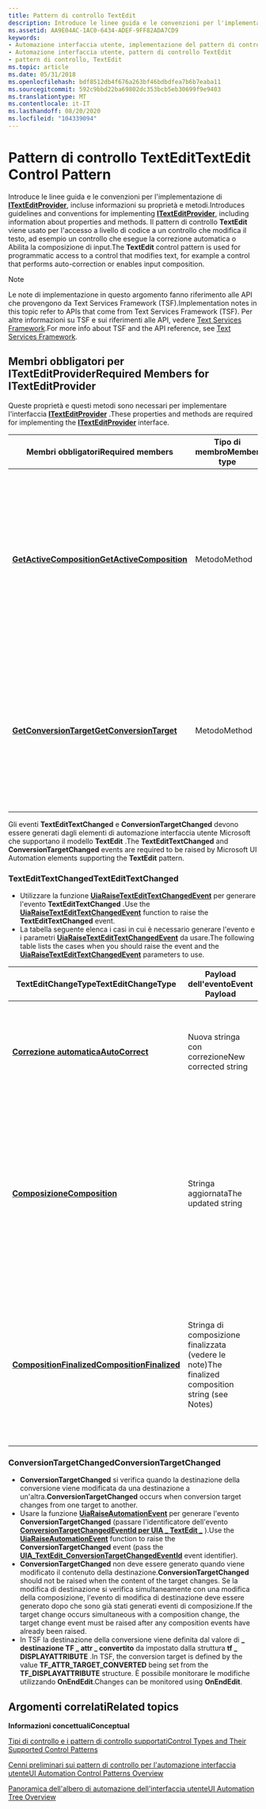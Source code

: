 ```yaml
---
title: Pattern di controllo TextEdit
description: Introduce le linee guida e le convenzioni per l'implementazione di ITextEditProvider, incluse informazioni su proprietà e metodi.
ms.assetid: AA9E04AC-1AC0-6434-ADEF-9FF82ADA7CD9
keywords:
- Automazione interfaccia utente, implementazione del pattern di controllo TextEdit
- Automazione interfaccia utente, pattern di controllo TextEdit
- pattern di controllo, TextEdit
ms.topic: article
ms.date: 05/31/2018
ms.openlocfilehash: bdf8512db4f676a263bf46bdbdfea7b6b7eaba11
ms.sourcegitcommit: 592c9bbd22ba69802dc353bcb5eb30699f9e9403
ms.translationtype: MT
ms.contentlocale: it-IT
ms.lasthandoff: 08/20/2020
ms.locfileid: "104339094"
---
```

# <a name="textedit-control-pattern"></a><span data-ttu-id="a87f3-106">Pattern di controllo TextEdit</span><span class="sxs-lookup"><span data-stu-id="a87f3-106">TextEdit Control Pattern</span></span>

<span data-ttu-id="a87f3-107">Introduce le linee guida e le convenzioni per l'implementazione di [**ITextEditProvider**](/windows/desktop/api/uiautomationcore/nn-uiautomationcore-itexteditprovider), incluse informazioni su proprietà e metodi.</span><span class="sxs-lookup"><span data-stu-id="a87f3-107">Introduces guidelines and conventions for implementing [**ITextEditProvider**](/windows/desktop/api/uiautomationcore/nn-uiautomationcore-itexteditprovider), including information about properties and methods.</span></span> <span data-ttu-id="a87f3-108">Il pattern di controllo **TextEdit** viene usato per l'accesso a livello di codice a un controllo che modifica il testo, ad esempio un controllo che esegue la correzione automatica o Abilita la composizione di input.</span><span class="sxs-lookup"><span data-stu-id="a87f3-108">The **TextEdit** control pattern is used for programmatic access to a control that modifies text, for example a control that performs auto-correction or enables input composition.</span></span>

> [!Note]  
> <span data-ttu-id="a87f3-109">Le note di implementazione in questo argomento fanno riferimento alle API che provengono da Text Services Framework (TSF).</span><span class="sxs-lookup"><span data-stu-id="a87f3-109">Implementation notes in this topic refer to APIs that come from Text Services Framework (TSF).</span></span> <span data-ttu-id="a87f3-110">Per altre informazioni su TSF e sui riferimenti alle API, vedere [Text Services Framework](/windows/desktop/TSF/text-services-framework).</span><span class="sxs-lookup"><span data-stu-id="a87f3-110">For more info about TSF and the API reference, see [Text Services Framework](/windows/desktop/TSF/text-services-framework).</span></span>

 

## <a name="required-members-for-itexteditprovider"></a><span data-ttu-id="a87f3-111">Membri obbligatori per **ITextEditProvider**</span><span class="sxs-lookup"><span data-stu-id="a87f3-111">Required Members for **ITextEditProvider**</span></span>

<span data-ttu-id="a87f3-112">Queste proprietà e questi metodi sono necessari per implementare l'interfaccia [**ITextEditProvider**](/windows/desktop/api/uiautomationcore/nn-uiautomationcore-itexteditprovider) .</span><span class="sxs-lookup"><span data-stu-id="a87f3-112">These properties and methods are required for implementing the [**ITextEditProvider**](/windows/desktop/api/uiautomationcore/nn-uiautomationcore-itexteditprovider) interface.</span></span>



| <span data-ttu-id="a87f3-113">Membri obbligatori</span><span class="sxs-lookup"><span data-stu-id="a87f3-113">Required members</span></span>                                                              | <span data-ttu-id="a87f3-114">Tipo di membro</span><span class="sxs-lookup"><span data-stu-id="a87f3-114">Member type</span></span> | <span data-ttu-id="a87f3-115">Note</span><span class="sxs-lookup"><span data-stu-id="a87f3-115">Notes</span></span>                                                                                                                                                                                                                                                                                   |
|-------------------------------------------------------------------------------|-------------|-----------------------------------------------------------------------------------------------------------------------------------------------------------------------------------------------------------------------------------------------------------------------------------------|
| [<span data-ttu-id="a87f3-116">**GetActiveComposition**</span><span class="sxs-lookup"><span data-stu-id="a87f3-116">**GetActiveComposition**</span></span>](/windows/desktop/api/UIAutomationCore/nf-uiautomationcore-itexteditprovider-getactivecomposition) | <span data-ttu-id="a87f3-117">Metodo</span><span class="sxs-lookup"><span data-stu-id="a87f3-117">Method</span></span>      | <span data-ttu-id="a87f3-118">Restituisce l'intervallo della conversione corrente (nessuno se non esiste alcuna conversione).</span><span class="sxs-lookup"><span data-stu-id="a87f3-118">Returns the range of the current conversion (none if there is no conversion).</span></span> <span data-ttu-id="a87f3-119">Restituisce la composizione attiva (in TSF, questo è l'intervallo contrassegnato dalla **\_ \_ composizione della prop GUID**).</span><span class="sxs-lookup"><span data-stu-id="a87f3-119">Return the active composition (in TSF, this is the range marked by **GUID\_PROP\_COMPOSING**).</span></span> <span data-ttu-id="a87f3-120">Ad esempio, con Microsoft Japanese input Method Editor (IME), si tratta del testo sottolineato completo.</span><span class="sxs-lookup"><span data-stu-id="a87f3-120">For example with the Microsoft Japanese Input Method Editor (IME), this would be the full underlined text.</span></span> |
| [<span data-ttu-id="a87f3-121">**GetConversionTarget**</span><span class="sxs-lookup"><span data-stu-id="a87f3-121">**GetConversionTarget**</span></span>](/windows/desktop/api/UIAutomationCore/nf-uiautomationcore-itexteditprovider-getconversiontarget)   | <span data-ttu-id="a87f3-122">Metodo</span><span class="sxs-lookup"><span data-stu-id="a87f3-122">Method</span></span>      | <span data-ttu-id="a87f3-123">Restituisce l'intervallo di destinazione della conversione corrente (nessuno se nessuna conversione).</span><span class="sxs-lookup"><span data-stu-id="a87f3-123">Returns the current conversion target range (none if no conversion).</span></span> <span data-ttu-id="a87f3-124">In TSF, questo è l'intervallo di caratteri contrassegnati come **tf \_ attr \_ target \_ NOTCONVERTED** o **tf \_ attr \_ target \_ convertito** dalla struttura **tf \_ DISPLAYATTRIBUTE** .</span><span class="sxs-lookup"><span data-stu-id="a87f3-124">In TSF, this is the range of characters marked as **TF\_ATTR\_TARGET\_NOTCONVERTED** or **TF\_ATTR\_TARGET\_CONVERTED** from the **TF\_DISPLAYATTRIBUTE** structure.</span></span>                                               |



 

<span data-ttu-id="a87f3-125">Gli eventi **TextEditTextChanged** e **ConversionTargetChanged** devono essere generati dagli elementi di automazione interfaccia utente Microsoft che supportano il modello **TextEdit** .</span><span class="sxs-lookup"><span data-stu-id="a87f3-125">The **TextEditTextChanged** and **ConversionTargetChanged** events are required to be raised by Microsoft UI Automation elements supporting the **TextEdit** pattern.</span></span>

### <a name="textedittextchanged"></a><span data-ttu-id="a87f3-126">**TextEditTextChanged**</span><span class="sxs-lookup"><span data-stu-id="a87f3-126">**TextEditTextChanged**</span></span>

-   <span data-ttu-id="a87f3-127">Utilizzare la funzione [**UiaRaiseTextEditTextChangedEvent**](/windows/desktop/api/UIAutomationCoreApi/nf-uiautomationcoreapi-uiaraisetextedittextchangedevent) per generare l'evento **TextEditTextChanged** .</span><span class="sxs-lookup"><span data-stu-id="a87f3-127">Use the [**UiaRaiseTextEditTextChangedEvent**](/windows/desktop/api/UIAutomationCoreApi/nf-uiautomationcoreapi-uiaraisetextedittextchangedevent) function to raise the **TextEditTextChanged** event.</span></span>
-   <span data-ttu-id="a87f3-128">La tabella seguente elenca i casi in cui è necessario generare l'evento e i parametri [**UiaRaiseTextEditTextChangedEvent**](/windows/desktop/api/UIAutomationCoreApi/nf-uiautomationcoreapi-uiaraisetextedittextchangedevent) da usare.</span><span class="sxs-lookup"><span data-stu-id="a87f3-128">The following table lists the cases when you should raise the event and the [**UiaRaiseTextEditTextChangedEvent**](/windows/desktop/api/UIAutomationCoreApi/nf-uiautomationcoreapi-uiaraisetextedittextchangedevent) parameters to use.</span></span>



| <span data-ttu-id="a87f3-129">TextEditChangeType</span><span class="sxs-lookup"><span data-stu-id="a87f3-129">TextEditChangeType</span></span>                                            | <span data-ttu-id="a87f3-130">Payload dell'evento</span><span class="sxs-lookup"><span data-stu-id="a87f3-130">Event Payload</span></span>                                | <span data-ttu-id="a87f3-131">Note</span><span class="sxs-lookup"><span data-stu-id="a87f3-131">Notes</span></span>                                                                                                                                                                                                                                                                                                                                                                                        |
|---------------------------------------------------------------|----------------------------------------------|----------------------------------------------------------------------------------------------------------------------------------------------------------------------------------------------------------------------------------------------------------------------------------------------------------------------------------------------------------------------------------------------|
| [<span data-ttu-id="a87f3-132">**Correzione automatica**</span><span class="sxs-lookup"><span data-stu-id="a87f3-132">**AutoCorrect**</span></span>](/windows/desktop/api/UIAutomationCore/ne-uiautomationcore-texteditchangetype)          | <span data-ttu-id="a87f3-133">Nuova stringa con correzione</span><span class="sxs-lookup"><span data-stu-id="a87f3-133">New corrected string</span></span>                         | <span data-ttu-id="a87f3-134">Generato quando viene apportata una correzione automatica dal controllo.</span><span class="sxs-lookup"><span data-stu-id="a87f3-134">Raised when an auto-correction is made by the control.</span></span> <span data-ttu-id="a87f3-135">O ogni volta che viene eseguita una sostituzione tramite TSF e l'intervallo ha un **GUID \_ prop \_ TKB \_ alternations** valore di **TKB \_ alterna la \_ correzione automatica \_ applicata**.</span><span class="sxs-lookup"><span data-stu-id="a87f3-135">Or whenever a replacement is made through TSF and the range has a **GUID\_PROP\_TKB\_ALTERNATES** value of **TKB\_ALTERNATES\_AUTOCORRECTION\_APPLIED**.</span></span><br/>                                                                                                                                                                   |
| [<span data-ttu-id="a87f3-136">**Composizione**</span><span class="sxs-lookup"><span data-stu-id="a87f3-136">**Composition**</span></span>](/windows/desktop/api/UIAutomationCore/ne-uiautomationcore-texteditchangetype)          | <span data-ttu-id="a87f3-137">Stringa aggiornata</span><span class="sxs-lookup"><span data-stu-id="a87f3-137">The updated string</span></span>                           | <span data-ttu-id="a87f3-138">Il payload deve includere solo i caratteri modificati (non inviare l'intera stringa di composizione).</span><span class="sxs-lookup"><span data-stu-id="a87f3-138">The payload must only include the characters that changed (do not send the entire composition string).</span></span> <span data-ttu-id="a87f3-139">Generato ogni volta che viene eseguita una sostituzione della composizione.</span><span class="sxs-lookup"><span data-stu-id="a87f3-139">Raised whenever a composition replacement is made.</span></span> <span data-ttu-id="a87f3-140">In TSF, una sostituzione di composizione viene definita come sostituzione con il flag di composizione **GUID \_ prop \_** impostato.</span><span class="sxs-lookup"><span data-stu-id="a87f3-140">In TSF, a composition replacement is defined as a replacement that has the **GUID\_PROP\_COMPOSING** flag set.</span></span> <span data-ttu-id="a87f3-141">I controlli di modifica che implementano TSF possono monitorare queste modifiche tramite la notifica **OnEndEdit** .</span><span class="sxs-lookup"><span data-stu-id="a87f3-141">Edit controls implementing TSF can monitor for these changes via the **OnEndEdit** notification.</span></span><br/>         |
| [<span data-ttu-id="a87f3-142">**CompositionFinalized**</span><span class="sxs-lookup"><span data-stu-id="a87f3-142">**CompositionFinalized**</span></span>](/windows/desktop/api/UIAutomationCore/ne-uiautomationcore-texteditchangetype) | <span data-ttu-id="a87f3-143">Stringa di composizione finalizzata (vedere le note)</span><span class="sxs-lookup"><span data-stu-id="a87f3-143">The finalized composition string (see Notes)</span></span> | <span data-ttu-id="a87f3-144">In TSF la stringa di conversione da finalizzare è definita dal flag **di \_ \_ composizione del GUID** che viene rimosso da una composizione.</span><span class="sxs-lookup"><span data-stu-id="a87f3-144">In TSF, the conversion string being finalized is defined by the **GUID\_PROP\_COMPOSING** flag being removed from a composition.</span></span> <span data-ttu-id="a87f3-145">I controlli di modifica che implementano TSF devono determinare la stringa finalizzata da **EndComposition** e generare l'evento quando viene chiamato **OnEndEdit** .</span><span class="sxs-lookup"><span data-stu-id="a87f3-145">Edit controls implementing TSF should determine the finalized string from **EndComposition** and raise the event when **OnEndEdit** is called.</span></span><br/> <span data-ttu-id="a87f3-146">La stringa di composizione finalizzata può essere vuota se la composizione è stata annullata o eliminata.</span><span class="sxs-lookup"><span data-stu-id="a87f3-146">The finalized composition string may be empty if composition was cancelled or deleted.</span></span><br/> |



 

### <a name="conversiontargetchanged"></a><span data-ttu-id="a87f3-147">**ConversionTargetChanged**</span><span class="sxs-lookup"><span data-stu-id="a87f3-147">**ConversionTargetChanged**</span></span>

-   <span data-ttu-id="a87f3-148">**ConversionTargetChanged** si verifica quando la destinazione della conversione viene modificata da una destinazione a un'altra.</span><span class="sxs-lookup"><span data-stu-id="a87f3-148">**ConversionTargetChanged** occurs when conversion target changes from one target to another.</span></span>
-   <span data-ttu-id="a87f3-149">Usare la funzione [**UiaRaiseAutomationEvent**](/windows/desktop/api/UIAutomationCoreApi/nf-uiautomationcoreapi-uiaraiseautomationevent) per generare l'evento **ConversionTargetChanged** (passare l'identificatore dell'evento [**ConversionTargetChangedEventId per UIA \_ TextEdit \_**](https://www.bing.com/search?q=**UIA\_TextEdit\_ConversionTargetChangedEventId**) ).</span><span class="sxs-lookup"><span data-stu-id="a87f3-149">Use the [**UiaRaiseAutomationEvent**](/windows/desktop/api/UIAutomationCoreApi/nf-uiautomationcoreapi-uiaraiseautomationevent) function to raise the **ConversionTargetChanged** event (pass the [**UIA\_TextEdit\_ConversionTargetChangedEventId**](https://www.bing.com/search?q=**UIA\_TextEdit\_ConversionTargetChangedEventId**) event identifier).</span></span>
-   <span data-ttu-id="a87f3-150">**ConversionTargetChanged** non deve essere generato quando viene modificato il contenuto della destinazione.</span><span class="sxs-lookup"><span data-stu-id="a87f3-150">**ConversionTargetChanged** should not be raised when the content of the target changes.</span></span> <span data-ttu-id="a87f3-151">Se la modifica di destinazione si verifica simultaneamente con una modifica della composizione, l'evento di modifica di destinazione deve essere generato dopo che sono già stati generati eventi di composizione.</span><span class="sxs-lookup"><span data-stu-id="a87f3-151">If the target change occurs simultaneous with a composition change, the target change event must be raised after any composition events have already been raised.</span></span>
-   <span data-ttu-id="a87f3-152">In TSF la destinazione della conversione viene definita dal valore di **\_ destinazione TF \_ attr \_ convertito** da impostato dalla struttura **tf \_ DISPLAYATTRIBUTE** .</span><span class="sxs-lookup"><span data-stu-id="a87f3-152">In TSF, the conversion target is defined by the value **TF\_ATTR\_TARGET\_CONVERTED** being set from the **TF\_DISPLAYATTRIBUTE** structure.</span></span> <span data-ttu-id="a87f3-153">È possibile monitorare le modifiche utilizzando **OnEndEdit**.</span><span class="sxs-lookup"><span data-stu-id="a87f3-153">Changes can be monitored using **OnEndEdit**.</span></span>

## <a name="related-topics"></a><span data-ttu-id="a87f3-154">Argomenti correlati</span><span class="sxs-lookup"><span data-stu-id="a87f3-154">Related topics</span></span>

<dl> <dt>

<span data-ttu-id="a87f3-155">**Informazioni concettuali**</span><span class="sxs-lookup"><span data-stu-id="a87f3-155">**Conceptual**</span></span>
</dt> <dt>

[<span data-ttu-id="a87f3-156">Tipi di controllo e i pattern di controllo supportati</span><span class="sxs-lookup"><span data-stu-id="a87f3-156">Control Types and Their Supported Control Patterns</span></span>](uiauto-controlpatternmapping.md)
</dt> <dt>

[<span data-ttu-id="a87f3-157">Cenni preliminari sui pattern di controllo per l'automazione interfaccia utente</span><span class="sxs-lookup"><span data-stu-id="a87f3-157">UI Automation Control Patterns Overview</span></span>](uiauto-controlpatternsoverview.md)
</dt> <dt>

[<span data-ttu-id="a87f3-158">Panoramica dell'albero di automazione dell'interfaccia utente</span><span class="sxs-lookup"><span data-stu-id="a87f3-158">UI Automation Tree Overview</span></span>](uiauto-treeoverview.md)
</dt> </dl>

 

